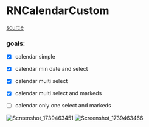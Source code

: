 # RNCalendarCustom


[source](https://www.youtube.com/watch?v=CuM9Z6jebW4)


### goals:
- [x] calendar simple
- [x] calendar min date and select
- [x] calendar multi select
- [x] calendar multi select and markeds
- [ ] calendar only one select and markeds


![Screenshot_1739463451](https://github.com/user-attachments/assets/64d064df-c3d7-4854-ba16-91a5b7305f9f)
![Screenshot_1739463466](https://github.com/user-attachments/assets/9a5b9f6e-14b1-40f8-8d51-416760d9acc0)
